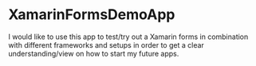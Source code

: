 # XamarinFormsDemoApp
I would like to use this app to test/try out a Xamarin forms in combination with different frameworks and setups in order to get a clear understanding/view on how to start my future apps.
